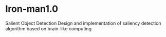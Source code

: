 # Iron-man1.0
Salient Object Detection
Design and implementation of saliency detection algorithm based on brain-like computing
